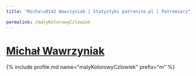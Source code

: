 ```yaml
---
title: "Micha\u0142 Wawrzyniak | Statystyki patronite.pl | Patromierz"

permalink: /malyKolorowyCzlowiek
---
```


# [Michał Wawrzyniak](https://patronite.pl/malyKolorowyCzlowiek)

{% include profile.md name="malyKolorowyCzlowiek" prefix="m" %}
